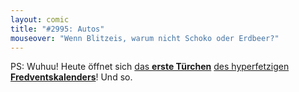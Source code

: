 ```yaml
---
layout: comic
title: "#2995: Autos"
mouseover: "Wenn Blitzeis, warum nicht Schoko oder Erdbeer?"
---
```


PS:
Wuhuu!
Heute öffnet sich <a href="http://www.fonflatter.de/2013/12/01/das-1-tuerchen" title="Das 1. Türchen">das <strong>erste Türchen</strong></a> <a href="http://www.fonflatter.de/der-fetzige-fredventskalender-2013" title="Der hyperfetzige Fredventskalender 2013">des hyperfetzigen <strong>Fredventskalenders</strong></a>!
Und so.
